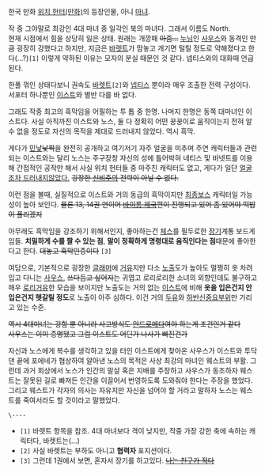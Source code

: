 한국 만화 [위치 헌터(만화)](%EC%9C%84%EC%B9%98%20%ED%97%8C%ED%84%B0%28%EB%A7%8C%ED%99%94%29.md)의 등장인물, 아니 [마녀](%EB%A7%88%EB%85%80.md).

작 중 그야말로 최강인 4대 마녀 중 일각인 북의 마녀다. 그래서 이름도 North.  
현재 시점에서 힘을 상당히 잃은 상태. 원래는 개깡패 <del>아줌...</del> [누님](%EB%88%84%EB%8B%98.md)인
[사우스](%EC%82%AC%EC%9A%B0%EC%8A%A4.md)와 동격인 만큼 굉장히 강했다고 하지만, 지금은
[바렛트](%EB%B0%94%EB%A0%9B%ED%8A%B8.md)가 맘놓고 개기면 털릴 정도로 약해졌다고 한다(...?)`[1]`
이렇게 약하된 이유는 모자의 분실 때문인 것 같다. 넵티스와의 대화때 언급된다.

한풀 꺾인 상태다보니 권속도 [바렛트](%EB%B0%94%EB%A0%9B%ED%8A%B8.md)`[2]`와
[넵티스](%EB%84%B5%ED%8B%B0%EC%8A%A4.md) 뿐이라 매우 조촐한 전력 구성이다. 서포터 하나뿐인
[이스트](%EC%9D%B4%EC%8A%A4%ED%8A%B8.md)와 별반 다를 바 없다.

그래도 작중 최고의 흑막임을 어필하는 투 톱 중 한명. 나머지 한명은 동쪽 대마녀인 이스트다. 사실 아직까진 이스트와 노스, 둘 다 정확히
어떤 꿍꿍이로 움직이는지 전혀 알 수 없을 정도로 자신의 목적을 제대로 드러내지 않았다. 역시 흑막.

게다가 [민낯](%EB%AF%BC%EB%82%AF.md)<del>낯짝</del>을 완전히 공개하고 여기저기 자주 얼굴을 미추며 주연
캐릭터들과 관련되는 이스트와는 달리 노스는 주구장창 자신의 성에 틀어박혀 네티스 및 바넷트를 이용해 간접적인 공작만 해서 사실 위치 헌터들
중 마주친 캐릭터도 없고, 게다가 일단 [얼굴조차 드러내지않았다.](%EB%8B%AC%EA%B1%80%EA%B7%80%EC%8B%A0.md) <del>굉장한
[신비주의](%EC%8B%A0%EB%B9%84%EC%A3%BC%EC%9D%98.md) 전략이 아닐 수 없다.</del>

이런 점을 볼때, 실질적으로 이스트와 거의 동급의 흑막이지만
[최종보스](%EC%B5%9C%EC%A2%85%EB%B3%B4%EC%8A%A4.md) 캐릭터일 가능성이 높아 보인다. <del>물론
13, 14권 연이어 [바이롱 제국](%EB%B0%94%EC%9D%B4%EB%A1%B1%20%EC%A0%9C%EA%B5%AD.md)편이
진행되고 있어 좀 있어야 떡밥이 풀리겠지</del>

아무래도 흑막임을 강조하기 위해서인지, 좋아하는건 [체스](%EC%B2%B4%EC%8A%A4.md)를 필두로한
[장기](%EC%9E%A5%EA%B8%B0.md)계통 보드게임들. **치밀하게 수를 짤 수 있는 점**, **말이 정확하게 명령대로
움직인다는 점**때문에 좋아한다고 한다. <del>대놓고 흑막인증이다</del> `[3]`

여담으로, 기본적으로 굉장한 [글래머](%EA%B8%80%EB%9E%98%EB%A8%B8.md)에
[거유](%EA%B1%B0%EC%9C%A0.md)지만 다소 [노출](%EB%85%B8%EC%B6%9C.md)도가 높아도 멀쩡히 옷
차려입고 다니는 [사우스](%EC%82%AC%EC%9A%B0%EC%8A%A4.md), <del>쓰다듬고 싶어지는</del> 귀엽고
로리로리한 소녀의 외향인데도 불구하고 매우 [로리거유](%EB%A1%9C%EB%A6%AC%EA%B1%B0%EC%9C%A0.md)한
모습을 보이지만 노출도는 거의 없는 [이스트](%EC%9D%B4%EC%8A%A4%ED%8A%B8.md)에 비해 **옷을 입은건지 안
입은건지 헷갈릴 정도**로 노출이 아주 심하다. 이건 거의 [두유](%EC%9C%A0%EB%91%90.md)와 [하반신중요부위](%EB%B3%B4%EC%A7%80.md)만 가리고 있는 수준.

<del>역시 4대마녀는 강함 뿐 아니라 사고방식도
[안드로메다](%EC%95%88%EB%93%9C%EB%A1%9C%EB%A9%94%EB%8B%A4.md)여야 하는게 조건인거
같다</del>  
<del>사우스는 이미 증명됐고 그럼 이스트도 어딘가 나사가 빠진건가</del>

자신과 노스에게 복수를 생각하고 있을 터인 이스트에게 찾아온 사우스가 이스트와 투닥댄 끝에 포에네가 협상하여 알아낸 노스의 목적은 사상
최강의 마녀인 웨스트의 부활. 그런데 과거 회상에서 노스가 인간의 말살 혹은 지배를 주장하고 사우스가 동조하자 웨스트는 잘못된 길로 빠져든
인간을 이끌어서 번영하도록 도와줘야 한다는 주장을 했었다. 그리고 웨스트가 각자의 의사는 자유지만 자신을 넘어야 할 거라고 말하자 노스는
웨스트를 죽여서라도 할 것이라고 말했었다.

`\----`

  * `[1]` 바렛트 항목을 참조. 4대 마녀보다 격이 낮지만, 작중 가장 강한 축에 속하는 캐릭터다, 바렛트는(...)
  * `[2]` 사실 바렛트는 부하도 아니고 **협력자** 포지션이다.
  * `[3]` 그런데 1권에서 보면, 혼자서 장기를 하고있다. <del>[나는 친구가 적다](%EB%82%98%EB%8A%94%20%EC%B9%9C%EA%B5%AC%EA%B0%80%20%EC%A0%81%EB%8B%A4.md)</del>


